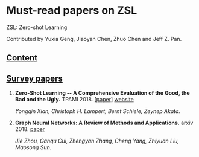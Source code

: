 # Must-read papers on ZSL
ZSL: Zero-shot Learning

Contributed by Yuxia Geng, Jiaoyan Chen, Zhuo Chen and Jeff Z. Pan.

## [Content](#content)



## [Survey papers](#content)
1. **Zero-Shot Learning -- A Comprehensive Evaluation of the Good, the Bad and the Ugly.** TPAMI 2018. [[paper]](https://arxiv.org/pdf/1707.00600.pdf) [website](https://www.mpi-inf.mpg.de/departments/computer-vision-and-machine-learning/research/zero-shot-learning/zero-shot-learning-the-good-the-bad-and-the-ugly)

    *Yongqin Xian, Christoph H. Lampert, Bernt Schiele, Zeynep Akata.* 

1. **Graph Neural Networks: A Review of Methods and Applications.** arxiv 2018. [paper](https://arxiv.org/pdf/1812.08434.pdf)
   
    *Jie Zhou, Ganqu Cui, Zhengyan Zhang, Cheng Yang, Zhiyuan Liu, Maosong Sun.* 
